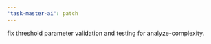 ```yaml
---
'task-master-ai': patch
---
```


fix threshold parameter validation and testing for analyze-complexity.
